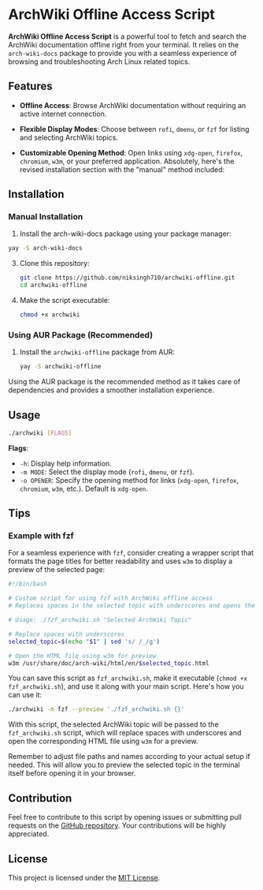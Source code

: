 # ArchWiki Offline Access Script

**ArchWiki Offline Access Script** is a powerful tool to fetch and search the ArchWiki documentation offline right from your terminal. It relies on the `arch-wiki-docs` package to provide you with a seamless experience of browsing and troubleshooting Arch Linux related topics.

## Features

- **Offline Access**: Browse ArchWiki documentation without requiring an active internet connection.

- **Flexible Display Modes**: Choose between `rofi`, `dmenu`, or `fzf` for listing and selecting ArchWiki topics.

- **Customizable Opening Method**: Open links using `xdg-open`, `firefox`, `chromium`, `w3m`, or your preferred application.
Absolutely, here's the revised installation section with the "manual" method included:

## Installation

### Manual Installation
1. Install the arch-wiki-docs package using your package manager:
  ```bash
  yay -S arch-wiki-docs
  ```

3. Clone this repository:

    ```bash
    git clone https://github.com/niksingh710/archwiki-offline.git
    cd archwiki-offline
    ```

4. Make the script executable:

    ```bash
    chmod +x archwiki
    ```

### Using AUR Package (Recommended)
1. Install the `archwiki-offline` package from AUR:

    ```bash
    yay -S archwiki-offline
    ```

Using the AUR package is the recommended method as it takes care of dependencies and provides a smoother installation experience.

## Usage

```bash
./archwiki [FLAGS]
```

**Flags**:

- `-h`: Display help information.
- `-m MODE`: Select the display mode (`rofi`, `dmenu`, or `fzf`).
- `-o OPENER`: Specify the opening method for links (`xdg-open`, `firefox`, `chromium`, `w3m`, etc.). Default is `xdg-open`.

## Tips

### Example with fzf

For a seamless experience with `fzf`, consider creating a wrapper script that formats the page titles for better readability and uses `w3m` to display a preview of the selected page:

```bash
#!/bin/bash

# Custom script for using fzf with ArchWiki offline access
# Replaces spaces in the selected topic with underscores and opens the corresponding HTML file in w3m for preview

# Usage: ./fzf_archwiki.sh "Selected ArchWiki Topic"

# Replace spaces with underscores
selected_topic=$(echo "$1" | sed 's/ /_/g')

# Open the HTML file using w3m for preview
w3m /usr/share/doc/arch-wiki/html/en/$selected_topic.html
```

You can save this script as `fzf_archwiki.sh`, make it executable (`chmod +x fzf_archwiki.sh`), and use it along with your main script. Here's how you can use it:

```bash
./archwiki -m fzf --preview './fzf_archwiki.sh {}'
```

With this script, the selected ArchWiki topic will be passed to the `fzf_archwiki.sh` script, which will replace spaces with underscores and open the corresponding HTML file using `w3m` for a preview.

Remember to adjust file paths and names according to your actual setup if needed.
This will allow you to preview the selected topic in the terminal itself before opening it in your browser.

## Contribution

Feel free to contribute to this script by opening issues or submitting pull requests on the [GitHub repository](https://github.com/niksingh710/archwiki-offline). Your contributions will be highly appreciated.

## License

This project is licensed under the [MIT License](LICENSE).

